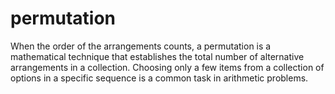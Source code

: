 # permutation
When the order of the arrangements counts, a permutation is a mathematical technique that establishes the total number of alternative arrangements in a collection. Choosing only a few items from a collection of options in a specific sequence is a common task in arithmetic problems.
